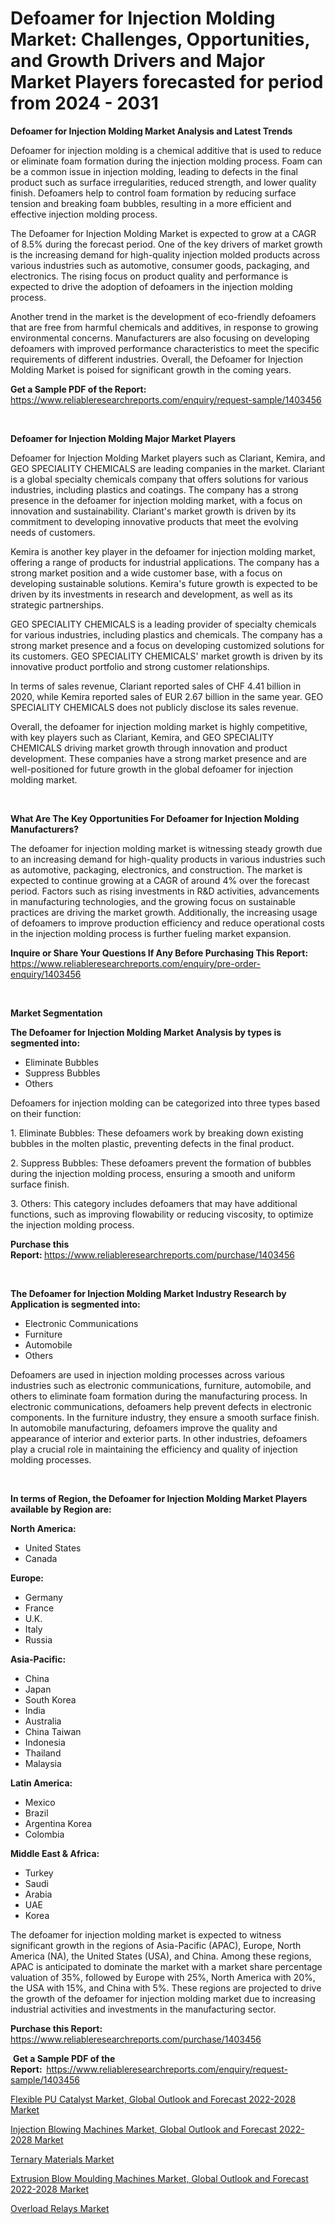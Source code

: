 <p><h1>Defoamer for Injection Molding Market: Challenges, Opportunities, and Growth Drivers and Major Market Players forecasted for period from 2024 - 2031</h1></p><p><strong>Defoamer for Injection Molding Market Analysis and Latest Trends</strong></p>
<p><p>Defoamer for injection molding is a chemical additive that is used to reduce or eliminate foam formation during the injection molding process. Foam can be a common issue in injection molding, leading to defects in the final product such as surface irregularities, reduced strength, and lower quality finish. Defoamers help to control foam formation by reducing surface tension and breaking foam bubbles, resulting in a more efficient and effective injection molding process.</p><p>The Defoamer for Injection Molding Market is expected to grow at a CAGR of 8.5% during the forecast period. One of the key drivers of market growth is the increasing demand for high-quality injection molded products across various industries such as automotive, consumer goods, packaging, and electronics. The rising focus on product quality and performance is expected to drive the adoption of defoamers in the injection molding process.</p><p>Another trend in the market is the development of eco-friendly defoamers that are free from harmful chemicals and additives, in response to growing environmental concerns. Manufacturers are also focusing on developing defoamers with improved performance characteristics to meet the specific requirements of different industries. Overall, the Defoamer for Injection Molding Market is poised for significant growth in the coming years.</p></p>
<p><strong>Get a Sample PDF of the Report:&nbsp;</strong> <a href="https://www.reliableresearchreports.com/enquiry/request-sample/1403456">https://www.reliableresearchreports.com/enquiry/request-sample/1403456</a></p>
<p>&nbsp;</p>
<p><strong>Defoamer for Injection Molding Major Market Players</strong></p>
<p><p>Defoamer for Injection Molding Market players such as Clariant, Kemira, and GEO SPECIALITY CHEMICALS are leading companies in the market. Clariant is a global specialty chemicals company that offers solutions for various industries, including plastics and coatings. The company has a strong presence in the defoamer for injection molding market, with a focus on innovation and sustainability. Clariant's market growth is driven by its commitment to developing innovative products that meet the evolving needs of customers.</p><p>Kemira is another key player in the defoamer for injection molding market, offering a range of products for industrial applications. The company has a strong market position and a wide customer base, with a focus on developing sustainable solutions. Kemira's future growth is expected to be driven by its investments in research and development, as well as its strategic partnerships.</p><p>GEO SPECIALITY CHEMICALS is a leading provider of specialty chemicals for various industries, including plastics and chemicals. The company has a strong market presence and a focus on developing customized solutions for its customers. GEO SPECIALITY CHEMICALS' market growth is driven by its innovative product portfolio and strong customer relationships.</p><p>In terms of sales revenue, Clariant reported sales of CHF 4.41 billion in 2020, while Kemira reported sales of EUR 2.67 billion in the same year. GEO SPECIALITY CHEMICALS does not publicly disclose its sales revenue.</p><p>Overall, the defoamer for injection molding market is highly competitive, with key players such as Clariant, Kemira, and GEO SPECIALITY CHEMICALS driving market growth through innovation and product development. These companies have a strong market presence and are well-positioned for future growth in the global defoamer for injection molding market.</p></p>
<p>&nbsp;</p>
<p><strong>What Are The Key Opportunities For Defoamer for Injection Molding Manufacturers?</strong></p>
<p><p>The defoamer for injection molding market is witnessing steady growth due to an increasing demand for high-quality products in various industries such as automotive, packaging, electronics, and construction. The market is expected to continue growing at a CAGR of around 4% over the forecast period. Factors such as rising investments in R&D activities, advancements in manufacturing technologies, and the growing focus on sustainable practices are driving the market growth. Additionally, the increasing usage of defoamers to improve production efficiency and reduce operational costs in the injection molding process is further fueling market expansion.</p></p>
<p><strong>Inquire or Share Your Questions If Any Before Purchasing This Report:</strong> <a href="https://www.reliableresearchreports.com/enquiry/pre-order-enquiry/1403456">https://www.reliableresearchreports.com/enquiry/pre-order-enquiry/1403456</a></p>
<p>&nbsp;</p>
<p><strong>Market Segmentation</strong></p>
<p><strong>The Defoamer for Injection Molding Market Analysis by types is segmented into:</strong></p>
<p><ul><li>Eliminate Bubbles</li><li>Suppress Bubbles</li><li>Others</li></ul></p>
<p><p>Defoamers for injection molding can be categorized into three types based on their function: </p><p>1. Eliminate Bubbles: These defoamers work by breaking down existing bubbles in the molten plastic, preventing defects in the final product.</p><p>2. Suppress Bubbles: These defoamers prevent the formation of bubbles during the injection molding process, ensuring a smooth and uniform surface finish.</p><p>3. Others: This category includes defoamers that may have additional functions, such as improving flowability or reducing viscosity, to optimize the injection molding process.</p></p>
<p><strong>Purchase this Report:&nbsp;</strong><a href="https://www.reliableresearchreports.com/purchase/1403456">https://www.reliableresearchreports.com/purchase/1403456</a></p>
<p>&nbsp;</p>
<p><strong>The Defoamer for Injection Molding Market Industry Research by Application is segmented into:</strong></p>
<p><ul><li>Electronic Communications</li><li>Furniture</li><li>Automobile</li><li>Others</li></ul></p>
<p><p>Defoamers are used in injection molding processes across various industries such as electronic communications, furniture, automobile, and others to eliminate foam formation during the manufacturing process. In electronic communications, defoamers help prevent defects in electronic components. In the furniture industry, they ensure a smooth surface finish. In automobile manufacturing, defoamers improve the quality and appearance of interior and exterior parts. In other industries, defoamers play a crucial role in maintaining the efficiency and quality of injection molding processes.</p></p>
<p>&nbsp;</p>
<p><strong>In terms of Region, the Defoamer for Injection Molding Market Players available by Region are:</strong></p>
<p>
    <p> <strong> North America: </strong>
        <ul>
            <li>United States</li>
            <li>Canada</li>
        </ul>
        </p> 
    <p> <strong> Europe: </strong>
        <ul>
            <li>Germany</li>
            <li>France</li>
            <li>U.K.</li>
            <li>Italy</li>
            <li>Russia</li>
        </ul>
        </p> 
    <p> <strong> Asia-Pacific: </strong>
        <ul>
            <li>China</li>
            <li>Japan</li>
            <li>South Korea</li>
            <li>India</li>
            <li>Australia</li>
            <li>China Taiwan</li>
            <li>Indonesia</li>
            <li>Thailand</li>
            <li>Malaysia</li>
        </ul>
        </p> 
    <p> <strong> Latin America: </strong>
        <ul>
            <li>Mexico</li>
            <li>Brazil</li>
            <li>Argentina Korea</li>
            <li>Colombia</li>
        </ul>
        </p> 
    <p> <strong> Middle East & Africa: </strong>
        <ul>
            <li>Turkey</li>
            <li>Saudi</li>
            <li>Arabia</li>
            <li>UAE</li>
            <li>Korea</li>
        </ul>
    </p>
    </p>
<p><p>The defoamer for injection molding market is expected to witness significant growth in the regions of Asia-Pacific (APAC), Europe, North America (NA), the United States (USA), and China. Among these regions, APAC is anticipated to dominate the market with a market share percentage valuation of 35%, followed by Europe with 25%, North America with 20%, the USA with 15%, and China with 5%. These regions are projected to drive the growth of the defoamer for injection molding market due to increasing industrial activities and investments in the manufacturing sector.</p></p>
<p><strong>Purchase this Report: </strong><a href="https://www.reliableresearchreports.com/purchase/1403456">https://www.reliableresearchreports.com/purchase/1403456</a></p>
<p>&nbsp;<strong>Get a Sample PDF of the Report:&nbsp;&nbsp;</strong><a href="https://www.reliableresearchreports.com/enquiry/request-sample/1403456">https://www.reliableresearchreports.com/enquiry/request-sample/1403456</a></p>
<p><strong></strong></p>
<p><p><a href="https://pretty-mail-caf.notion.site/Flexible-PU-Catalyst-Market-Global-Outlook-and-Forecast-2022-2028-Market-Analysis-and-Market-Size--ba9f7c7791444e26ba8775816c70b6c2">Flexible PU Catalyst Market, Global Outlook and Forecast 2022-2028 Market</a></p><p><a href="https://angry-finch-aaf.notion.site/Injection-Blowing-Machines-Market-Global-Outlook-and-Forecast-2022-2028-Market-Growth-Market-Trend-93deeaaa71f54d56a99dc3c4a5150854">Injection Blowing Machines Market, Global Outlook and Forecast 2022-2028 Market</a></p><p><a href="https://view.publitas.com/reportprime-1/ternary-materials-market-furnish-information-about-market-size-market-share-market-dynamics-and-projections-spanning-from-2024-to-2031/">Ternary Materials Market</a></p><p><a href="https://circular-yam-9b9.notion.site/Insights-into-Extrusion-Blow-Moulding-Machines-Market-Global-Outlook-and-Forecast-2022-2028-Market--dec6efa0598146c8b5af33f5bf3dc28e">Extrusion Blow Moulding Machines Market, Global Outlook and Forecast 2022-2028 Market</a></p><p><a href="https://view.publitas.com/reportprime-1/overload-relays-market-share-market-new-trends-analysis-report-by-type-by-application-by-end-use-by-region-and-segment-forecasts-2024-2031/">Overload Relays Market</a></p></p>